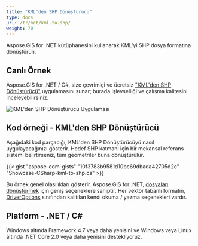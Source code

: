 ```yaml
---
title: "KML'den SHP Dönüştürücü"
type: docs
url: /tr/net/kml-to-shp/
weight: 70
---
```


Aspose.GIS for .NET kütüphanesini kullanarak KML'yi SHP dosya formatına dönüştürün.

## **Canlı Örnek**

Aspose.GIS for .NET / C#, size çevrimiçi ve ücretsiz ["KML'den SHP Dönüştürücü"](https://products.aspose.app/gis/conversion/kml-to-shp) uygulamasını sunar; burada işlevselliği ve çalışma kalitesini inceleyebilirsiniz.

![KML'den SHP Dönüştürücü Uygulaması](conversion.png)

## **Kod örneği - KML'den SHP Dönüştürücü**

Aşağıdaki kod parçacığı, KML'den SHP Dönüştürücüyü nasıl uygulayacağınızı gösterir. Hedef SHP katmanı için bir mekansal referans sistemi belirtirseniz, tüm geometriler buna dönüştürülür. 

{{< gist "aspose-com-gists" "10f3783b9581d10bc69dbada42705d2c" "Showcase-CSharp-kml-to-shp.cs" >}}

Bu örnek genel olasılıkları gösterir. Aspose.GIS for .NET, [dosyaları dönüştürmek](https://docs.aspose.com/gis/net/vector-layers/) için geniş seçeneklere sahiptir. Her vektör tabanlı formatın, [DriverOptions](https://reference.aspose.com/gis/net/aspose.gis/driveroptions) sınıfından kalıtılan kendi okuma / yazma seçenekleri vardır.

## **Platform - .NET / C#**

Windows altında Framework 4.7 veya daha yenisini ve Windows veya Linux altında .NET Core 2.0 veya daha yenisini destekliyoruz.
